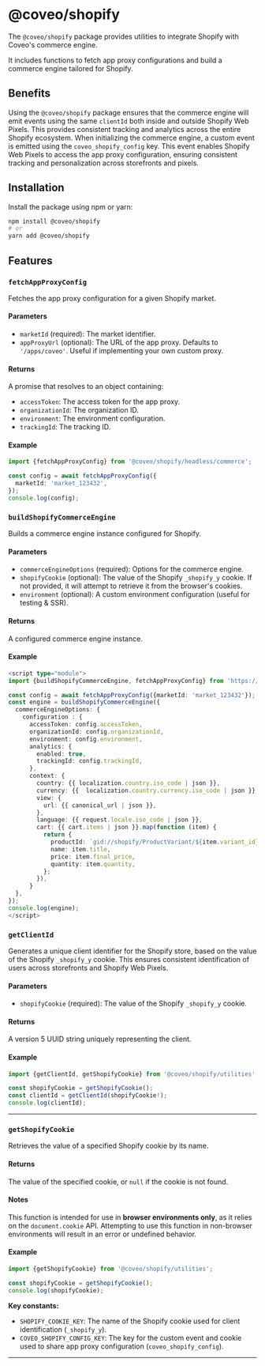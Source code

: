 # @coveo/shopify

The `@coveo/shopify` package provides utilities to integrate Shopify with Coveo's commerce engine.

It includes functions to fetch app proxy configurations and build a commerce engine tailored for Shopify.

## Benefits

Using the `@coveo/shopify` package ensures that the commerce engine will emit events using the same `clientId` both inside and outside Shopify Web Pixels. This provides consistent tracking and analytics across the entire Shopify ecosystem. When initializing the commerce engine, a custom event is emitted using the `coveo_shopify_config` key. This event enables Shopify Web Pixels to access the app proxy configuration, ensuring consistent tracking and personalization across storefronts and pixels.

## Installation

Install the package using npm or yarn:

```bash
npm install @coveo/shopify
# or
yarn add @coveo/shopify
```

## Features

### `fetchAppProxyConfig`

Fetches the app proxy configuration for a given Shopify market.

#### Parameters

- `marketId` (required): The market identifier.
- `appProxyUrl` (optional): The URL of the app proxy. Defaults to `'/apps/coveo'`. Useful if implementing your own custom proxy.

#### Returns

A promise that resolves to an object containing:

- `accessToken`: The access token for the app proxy.
- `organizationId`: The organization ID.
- `environment`: The environment configuration.
- `trackingId`: The tracking ID.

#### Example

```typescript
import {fetchAppProxyConfig} from '@coveo/shopify/headless/commerce';

const config = await fetchAppProxyConfig({
  marketId: 'market_123432',
});
console.log(config);
```

### `buildShopifyCommerceEngine`

Builds a commerce engine instance configured for Shopify.

#### Parameters

- `commerceEngineOptions` (required): Options for the commerce engine.
- `shopifyCookie` (optional): The value of the Shopify `_shopify_y` cookie. If not provided, it will attempt to retrieve it from the browser's cookies.
- `environment` (optional): A custom environment configuration (useful for testing & SSR).

#### Returns

A configured commerce engine instance.

#### Example

```typescript
<script type="module">
import {buildShopifyCommerceEngine, fetchAppProxyConfig} from 'https://static.cloud.coveo.com/shopify/v1/headless/commerce.esm.js';

const config = await fetchAppProxyConfig({marketId: 'market_123432'});
const engine = buildShopifyCommerceEngine({
  commerceEngineOptions: {
    configuration : {
      accessToken: config.accessToken,
      organizationId: config.organizationId,
      environment: config.environment,
      analytics: {
        enabled: true,
        trackingId: config.trackingId,
      },
      context: {
        country: {{ localization.country.iso_code | json }},
        currency: {{  localization.country.currency.iso_code | json }},
        view: {
          url: {{ canonical_url | json }},
        },
        language: {{ request.locale.iso_code | json }},
        cart: {{ cart.items | json }}.map(function (item) {
          return {
            productId: `gid://shopify/ProductVariant/${item.variant_id}`,
            name: item.title,
            price: item.final_price,
            quantity: item.quantity,
          };
        }),
      }
  },
});
console.log(engine);
</script>
```

### `getClientId`

Generates a unique client identifier for the Shopify store, based on the value of the Shopify `_shopify_y` cookie. This ensures consistent identification of users across storefronts and Shopify Web Pixels.

#### Parameters

- `shopifyCookie` (required): The value of the Shopify `_shopify_y` cookie.

#### Returns

A version 5 UUID string uniquely representing the client.

#### Example

```typescript
import {getClientId, getShopifyCookie} from '@coveo/shopify/utilities';

const shopifyCookie = getShopifyCookie();
const clientId = getClientId(shopifyCookie!);
console.log(clientId);
```

---

### `getShopifyCookie`

Retrieves the value of a specified Shopify cookie by its name.

#### Returns

The value of the specified cookie, or `null` if the cookie is not found.

#### Notes

This function is intended for use in **browser environments only**, as it relies on the `document.cookie` API. Attempting to use this function in non-browser environments will result in an error or undefined behavior.

#### Example

```typescript
import {getShopifyCookie} from '@coveo/shopify/utilities';

const shopifyCookie = getShopifyCookie();
console.log(shopifyCookie);
```

**Key constants:**

- `SHOPIFY_COOKIE_KEY`: The name of the Shopify cookie used for client identification (`_shopify_y`).
- `COVEO_SHOPIFY_CONFIG_KEY`: The key for the custom event and cookie used to share app proxy configuration (`coveo_shopify_config`).

---
